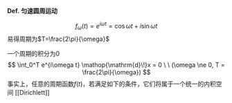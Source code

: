 **Def.** **匀速圆周运动**

$$
f_\omega(t) = e^{i\omega t} = \cos \omega t + i \sin \omega t
$$
易得周期为$T=\frac{2\pi}{\omega}$

一个周期的积分为0
$$
\int_0^T e^{i\omega t} \mathop{\mathrm{d}\!}x = 0 \ \ (\omega \ne 0, T = \frac{2\pi}{\omega})
$$
事实上，任意的周期函数$f(t)$，若满足如下的条件，它们将属于一个统一的内积空间
[[Dirichlett]]
